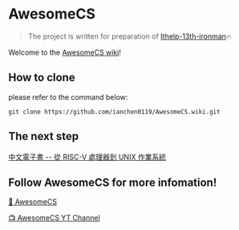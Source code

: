 # AwesomeCS
> The project is written for preparation of [Ithelp-13th-ironman](https://ithelp.ithome.com.tw/users/20110850/ironman/3859)🔥

Welcome to the [AwesomeCS wiki](https://github.com/ianchen0119/AwesomeCS/wiki)!

## How to clone

please refer to the command below:
```
git clone https://github.com/ianchen0119/AwesomeCS.wiki.git
```

## The next step

[中文電子書 -- 從 RISC-V 處理器到 UNIX 作業系統](https://github.com/riscv2os/riscv2os)

## Follow AwesomeCS for more infomation!

[🚀 AwesomeCS](https://www.facebook.com/AwesomeComputerScience/)

[📺 AwesomeCS YT Channel](https://www.youtube.com/channel/UCaN0t7tYczmrCVLbXljn4tQ)
